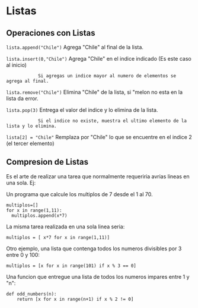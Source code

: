 # Listas
## Operaciones con Listas

`lista.append("Chile")` 	Agrega "Chile" al final de la lista.

`lista.insert(0,"Chile")` 	Agrega "Chile" en el indice indicado (Es este caso al inicio)

				Si agregas un indice mayor al numero de elementos se agrega al final.

`lista.remove("Chile")` 	Elimina "Chile" de la lista, si "melon no esta en la lista da error.

`lista.pop(3)` 			Entrega el valor del indice y lo elimina de la lista.

				Si el indice no existe, muestra el ultimo elemento de la lista y lo elimina.

`lista[2] = "Chile"` 		Remplaza por "Chile" lo que se encuentre en el indice 2 (el tercer elemento)

## Compresion de Listas
Es el arte de realizar una tarea que normalmente requeriria avrias lineas en una sola. Ej:

Un programa que calcule los multiplos de 7 desde el 1 al 70.

```
multiplos=[]
for x in range(1,11):
  multiplos.append(x*7)
```

La misma tarea realizada en una sola linea seria:

```
multiplos = [ x*7 for x in range(1,11)]
```

Otro ejemplo, una lista que contenga todos los numeros divisibles por 3 entre 0 y 100:

```
multiplos = [x for x in range(101) if x % 3 == 0]
```
Una funcion que entregue una lista de todos los numeros impares entre 1 y "n":

```
def odd_numbers(n):
	return [x for x in range(n+1) if x % 2 != 0]
```
  
